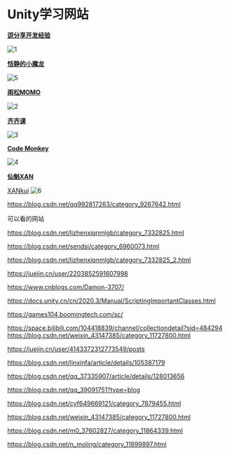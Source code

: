 # Unity学习网站

**[逗分享开发经验](<http://jingyan.idoubi.net/>)**

![1](\../Image/Unity学习网站/1.png)

**[恬静的小魔龙](<https://itmonon.blog.csdn.net/?type=blog>)**

![5](\../Image/Unity学习网站/5.png)

**[雨松MOMO](<https://www.xuanyusong.com/>)**

![2](\../Image/Unity学习网站/2.png)

**[齐齐课](<https://www.qiqiker.com/>)**

![3](\../Image/Unity学习网站/3.png)

**[Code Monkey](<https://www.youtube.com/@CodeMonkeyUnity>)**

![4](\../Image/Unity学习网站/4.png)

**[仙魁XAN](<https://blog.csdn.net/u014361280?type=blog>)**

[XANkui](<https://github.com/XANkui>)
![6](\../Image/Unity学习网站/6.png)


https://blog.csdn.net/qq992817263/category_9267642.html

可以看的网站

https://blog.csdn.net/lizhenxiqnmlgb/category_7332825.html

https://blog.csdn.net/sendsi/category_6960073.html

https://blog.csdn.net/lizhenxiqnmlgb/category_7332825_2.html

https://juejin.cn/user/2203852591607998

https://www.cnblogs.com/Damon-3707/

https://docs.unity.cn/cn/2020.3/Manual/ScriptingImportantClasses.html

https://games104.boomingtech.com/sc/


https://space.bilibili.com/104418839/channel/collectiondetail?sid=484294
https://blog.csdn.net/weixin_43147385/category_11727800.html

https://juejin.cn/user/4143372312773549/posts

https://blog.csdn.net/linxinfa/article/details/105387179

https://blog.csdn.net/qq_37335907/article/details/128013656

https://blog.csdn.net/qq_39091751?type=blog

<https://blog.csdn.net/cyf649669121/category_7879455.html>

<https://blog.csdn.net/weixin_43147385/category_11727800.html>

<https://blog.csdn.net/m0_37602827/category_11864339.html>

<https://blog.csdn.net/n_moling/category_11899897.html>
